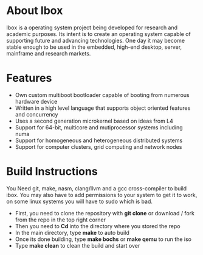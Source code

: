 # About Ibox 
Ibox is a operating system project being developed for research and academic purposes. Its intent is to create an operating system capable of supporting future and advancing technologies. One day it may become stable enough to be used in the embedded, high-end desktop, server, mainframe and research markets.

# Features
- Own custom multiboot bootloader capable of booting from numerous hardware device
- Written in a high level language that supports object oriented features and concurrency
- Uses a second generation microkernel based on ideas from L4
- Support for 64-bit, multicore and mutiprocessor systems including numa
- Support for homogeneous and heterogeneous distributed systems
- Support for computer clusters, grid computing and network nodes 

# Build Instructions
You Need git, make, nasm, clang/llvm and a gcc cross-compiler to build ibox. You may also have to add permissions to your system to get it to work, on some linux systems you will have to sudo which is bad. 

- First, you need to clone the repository with **git clone** or download / fork from the repo in the top right corner
- Then you need to **Cd** into the directory where you stored the repo
- In the main directory, type **make** to auto build
- Once its done building, type **make bochs** or **make qemu** to run the iso
- Type **make clean** to clean the build and start over

